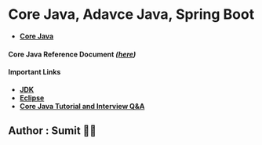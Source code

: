 # Core Java, Adavce Java, Spring Boot

* **[Core Java](https://github.com/snjava/FSD-100123/tree/main/code/corejava)**
#### Core Java Reference Document _([here](https://github.com/snjava/FSD-100123/blob/main/docs/CoreJava.docx))_


#### Important Links

* **[JDK](https://www.oracle.com/java/technologies/downloads/)**
* **[Eclipse](https://www.eclipse.org/downloads/download.php?file=/technology/epp/downloads/release/2022-12/R/eclipse-jee-2022-12-R-win32-x86_64.zip)**
* **[Core Java Tutorial and Interview Q&A](https://javainbeats.com/#/)**

## Author : Sumit :technologist: